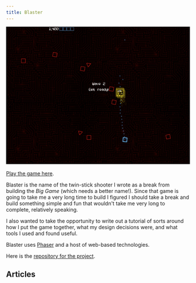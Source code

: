 ```yaml
---
title: Blaster
---
```


![Neato screenshot of game](blaster-screenshot.png "Screenshot of Blaster")

[Play the game here][playblaster].

Blaster is the name of the twin-stick shooter I wrote as a break from building the _Big Game_ (which needs a better name!). Since that game is going to take me a very long time to build I figured I should take a break and build something simple and fun that wouldn't take me very long to complete, relatively speaking.

I also wanted to take the opportunity to write out a tutorial of sorts around how I put the game together, what my design decisions were, and what tools I used and found useful.

Blaster uses [Phaser][] and a host of web-based technologies.

Here is the [repository for the project][repo].

## Articles

<articles-list game="blaster" />

[playblaster]: http://blaster.drhayes.io
[phaser]: https://phaser.io/
[repo]: https://github.com/drhayes/blaster
